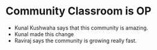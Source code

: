 # Community Classroom is OP

- Kunal Kushwaha says that this community is amazing.
- Kunal made this change
- Raviraj says the community is growing really fast.